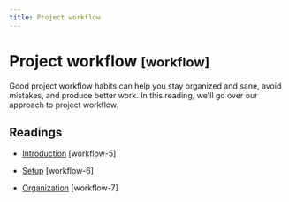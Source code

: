 ```yaml
---
title: Project workflow
---
```


<!-- Generated automatically from project-workflow.yml. Do not edit by hand -->

# Project workflow <small class='workflow'>[workflow]</small>


Good project workflow habits can help you stay organized and sane, avoid mistakes,
and produce better work. In this reading, we'll go over our approach to project
workflow.

## Readings

  * [Introduction](https://dcl-workflow.stanford.edu/project-workflow.html) [workflow-5]

  * [Setup](https://dcl-workflow.stanford.edu/project-setup.html) [workflow-6]

  * [Organization](https://dcl-workflow.stanford.edu/organization.html) [workflow-7]


